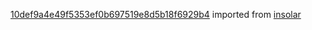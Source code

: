 [10def9a4e49f5353ef0b697519e8d5b18f6929b4](https://github.com/insolar/insolar/commit/10def9a4e49f5353ef0b697519e8d5b18f6929b4) imported from [insolar](https://github.com/insolar/insolar)
